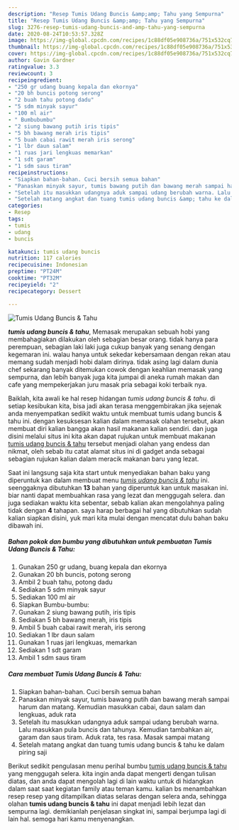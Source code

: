 ```yaml
---
description: "Resep Tumis Udang Buncis &amp;amp; Tahu yang Sempurna"
title: "Resep Tumis Udang Buncis &amp;amp; Tahu yang Sempurna"
slug: 3276-resep-tumis-udang-buncis-and-amp-tahu-yang-sempurna
date: 2020-08-24T10:53:57.328Z
image: https://img-global.cpcdn.com/recipes/1c88df05e908736a/751x532cq70/tumis-udang-buncis-tahu-foto-resep-utama.jpg
thumbnail: https://img-global.cpcdn.com/recipes/1c88df05e908736a/751x532cq70/tumis-udang-buncis-tahu-foto-resep-utama.jpg
cover: https://img-global.cpcdn.com/recipes/1c88df05e908736a/751x532cq70/tumis-udang-buncis-tahu-foto-resep-utama.jpg
author: Gavin Gardner
ratingvalue: 3.3
reviewcount: 3
recipeingredient:
- "250 gr udang buang kepala dan ekornya"
- "20 bh buncis potong serong"
- "2 buah tahu potong dadu"
- "5 sdm minyak sayur"
- "100 ml air"
- " Bumbubumbu"
- "2 siung bawang putih iris tipis"
- "5 bh bawang merah iris tipis"
- "5 buah cabai rawit merah iris serong"
- "1 lbr daun salam"
- "1 ruas jari lengkuas memarkan"
- "1 sdt garam"
- "1 sdm saus tiram"
recipeinstructions:
- "Siapkan bahan-bahan. Cuci bersih semua bahan"
- "Panaskan minyak sayur, tumis bawang putih dan bawang merah sampai harum dan matang. Kemudian masukkan cabai, daun salam dan lengkuas, aduk rata"
- "Setelah itu masukkan udangnya aduk sampai udang berubah warna. Lalu masukkan pula buncis dan tahunya. Kemudian tambahkan air, garam dan saus tiram. Aduk rata, tes rasa. Masak sampai matang"
- "Setelah matang angkat dan tuang tumis udang buncis &amp; tahu ke dalam piring saji"
categories:
- Resep
tags:
- tumis
- udang
- buncis

katakunci: tumis udang buncis 
nutrition: 117 calories
recipecuisine: Indonesian
preptime: "PT24M"
cooktime: "PT32M"
recipeyield: "2"
recipecategory: Dessert

---
```



![Tumis Udang Buncis &amp; Tahu](https://img-global.cpcdn.com/recipes/1c88df05e908736a/751x532cq70/tumis-udang-buncis-tahu-foto-resep-utama.jpg)

<b><i>tumis udang buncis &amp; tahu</i></b>, Memasak merupakan sebuah hobi yang membahagiakan dilakukan oleh sebagian besar orang. tidak hanya para perempuan, sebagian laki laki juga cukup banyak yang senang dengan kegemaran ini. walau hanya untuk sekedar kebersamaan dengan rekan atau memang sudah menjadi hobi dalam dirinya. tidak asing lagi dalam dunia chef sekarang banyak ditemukan cowok dengan keahlian memasak yang sempurna, dan lebih banyak juga kita jumpai di aneka rumah makan dan cafe yang mempekerjakan juru masak pria sebagai koki terbaik nya.

Baiklah, kita awali ke hal resep hidangan <i>tumis udang buncis &amp; tahu</i>. di setiap kesibukan kita, bisa jadi akan terasa menggembirakan jika sejenak anda menyempatkan sedikit waktu untuk membuat tumis udang buncis &amp; tahu ini. dengan kesuksesan kalian dalam memasak olahan tersebut, akan membuat diri kalian bangga akan hasil makanan kalian sendiri. dan juga disini melalui situs ini kita akan dapat rujukan untuk membuat makanan <u>tumis udang buncis &amp; tahu</u> tersebut menjadi olahan yang endess dan nikmat, oleh sebab itu catat alamat situs ini di gadget anda sebagai sebagian rujukan kalian dalam meracik makanan baru yang lezat.




Saat ini langsung saja kita start untuk menyediakan bahan baku yang diperuntuk kan dalam membuat menu <u><i>tumis udang buncis &amp; tahu</i></u> ini. seenggaknya dibutuhkan <b>13</b> bahan yang diperuntuk kan untuk masakan ini. biar nanti dapat membuahkan rasa yang lezat dan menggugah selera. dan juga sediakan waktu kita sebentar, sebab kalian akan mengolahnya paling tidak dengan <b>4</b> tahapan. saya harap berbagai hal yang dibutuhkan sudah kalian siapkan disini, yuk mari kita mulai dengan mencatat dulu bahan baku dibawah ini.

<!--inarticleads1-->

##### Bahan pokok dan bumbu yang dibutuhkan untuk pembuatan Tumis Udang Buncis &amp; Tahu:

1. Gunakan 250 gr udang, buang kepala dan ekornya
1. Gunakan 20 bh buncis, potong serong
1. Ambil 2 buah tahu, potong dadu
1. Sediakan 5 sdm minyak sayur
1. Sediakan 100 ml air
1. Siapkan  Bumbu-bumbu:
1. Gunakan 2 siung bawang putih, iris tipis
1. Sediakan 5 bh bawang merah, iris tipis
1. Ambil 5 buah cabai rawit merah, iris serong
1. Sediakan 1 lbr daun salam
1. Gunakan 1 ruas jari lengkuas, memarkan
1. Sediakan 1 sdt garam
1. Ambil 1 sdm saus tiram




<!--inarticleads2-->

##### Cara membuat Tumis Udang Buncis &amp; Tahu:

1. Siapkan bahan-bahan. Cuci bersih semua bahan
1. Panaskan minyak sayur, tumis bawang putih dan bawang merah sampai harum dan matang. Kemudian masukkan cabai, daun salam dan lengkuas, aduk rata
1. Setelah itu masukkan udangnya aduk sampai udang berubah warna. Lalu masukkan pula buncis dan tahunya. Kemudian tambahkan air, garam dan saus tiram. Aduk rata, tes rasa. Masak sampai matang
1. Setelah matang angkat dan tuang tumis udang buncis &amp; tahu ke dalam piring saji




Berikut sedikit pengulasan menu perihal bumbu <u>tumis udang buncis &amp; tahu</u> yang menggugah selera. kita ingin anda dapat mengerti dengan tulisan diatas, dan anda dapat mengolah lagi di lain waktu untuk di hidangkan dalam saat saat kegiatan family atau teman kamu. kalian bs menambahkan resep resep yang ditampilkan diatas selaras dengan selera anda, sehingga olahan <b>tumis udang buncis &amp; tahu</b> ini dapat menjadi lebih lezat dan sempurna lagi. demikianlah penjelasan singkat ini, sampai berjumpa lagi di lain hal. semoga hari kamu menyenangkan.
